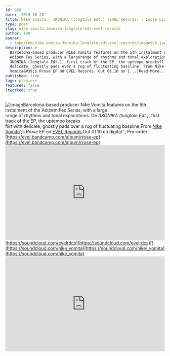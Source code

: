 ```yaml
---
id: 928
date: '2019-10-28'
title: Nike Vomita - 3KONIKA (longtale Edt.) (EVEL Records) - Loose Lips
type: post
slug: nike-vomita-3konika-longtale-edt-evel-records
author: 100
banner:
  - imported/nike-vomita-3konika-longtale-edt-evel-records/image928.jpeg
description: >-
  Barcelona-based producer Nike Vomita features on the 5th instalment of the
  Adipem Fex Series, with a largerange of rhythms and tonal explorations. On
  3KONIKA (longtale Edt.), first track of the EP, the uptempo breaksflirt with
  delicate, ghostly pads over a rug of fluctuating bassline. From Nike
  Vomita&#39;s Rrose EP on EVEL Records. Out 01.10 on [...]Read More...
published: true
tags: premiere
featured: false
itworked: true
---
```

![image](../imported/nike-vomita-3konika-longtale-edt-evel-records/image928.jpeg)Barcelona-based producer Nike Vomita features on the 5th instalment of the Adipem Fex Series, with a large  
range of rhythms and tonal explorations. On _3KONIKA (longtale Edt.)_, first track of the EP, the uptempo breaks  
flirt with delicate, ghostly pads over a rug of fluctuating bassline.From [Nike Vomita](https://nikevomita.bandcamp.com/)';s _Rrose_ EP on [EVEL Records](https://www.evelrecords.com/).Out 01.10 on digital '; Pre-order: [](https://evel.bandcamp.com/album/rrose-ep)[https://evel.bandcamp.com/album/rrose-ep](https://evel.bandcamp.com/album/rrose-ep)<iframe width='100%' height='300' scrolling='no' frameborder='no' allow='autoplay' src='https://w.soundcloud.com/player/?url=https%3A//api.soundcloud.com/tracks/686228365&color=%23ff5500&auto_play=false&hide_related=false&show_comments=true&show_user=true&show_reposts=false&show_teaser=true'></iframe>[](https://soundcloud.com/evelrdcs)[https://soundcloud.com/evelrdcs](https://soundcloud.com/evelrdcs)[](https://soundcloud.com/nike_vomita)[https://soundcloud.com/nike\_vomita](https://soundcloud.com/nike_vomita)<iframe width='100%' height='300' scrolling='no' frameborder='no' allow='autoplay' src='https://www.youtube.com/embed/_jKRHIIOmg8'></iframe>
